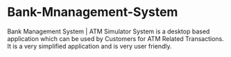 # Bank-Mnanagement-System
Bank Management System | ATM Simulator System
is a desktop based application which can be used by Customers for ATM Related Transactions. It is a very simplified application and is very user friendly.
